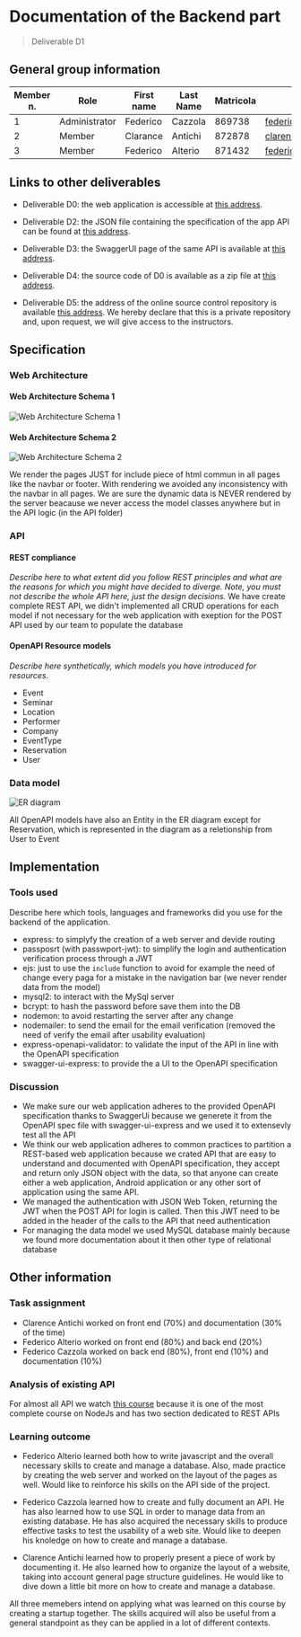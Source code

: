 # Documentation of the Backend part
> Deliverable D1
## General group information

| Member n. | Role          | First name | Last Name | Matricola | Email address                   |
| --------- | ------------- | ---------- | --------- | --------- | ------------------------------- |
| 1         | Administrator | Federico   | Cazzola   | 869738    | federico.cazzola@mail.polimi.it |
| 2         | Member        | Clarance   | Antichi   | 872878    | clarence.antichi@mail.polimi.it |
| 3         | Member        | Federico   | Alterio   | 871432    | federico.alterio@mail.polimi.it |
## Links to other deliverables
- Deliverable D0: the web application is accessible at [this
address](https://festival-hypermedia.herokuapp.com).
- Deliverable D2: the JSON file containing the specification
of the app API can be found at [this address](https://festival-hypermedia.herokuapp.com/backend/spec.yaml).
- Deliverable D3: the SwaggerUI page of the same API is available at
[this address](https://festival-hypermedia.herokuapp.com/backend/swaggerui).
- Deliverable D4: the source code of D0 is available as a zip file at
[this address](https://festival-hypermedia.herokuapp.com/backend/app.zip).

- Deliverable D5: the address of the online source control repository
is available [this address](https://github.com/f-cazzola/hypermedia-2019-alterio-antichi-cazzola). We hereby declare that this is a private repository and, upon request, we will give access to the instructors.
## Specification
### Web Architecture
#### Web Architecture Schema 1
![Web Architecture Schema 1](https://festival-hypermedia.herokuapp.com/images/doc/web-arc.png)
#### Web Architecture Schema 2
![Web Architecture Schema 2](https://festival-hypermedia.herokuapp.com/images/doc/web-arc-2.png)


We render the pages JUST for include piece of html commun in all pages like the navbar or footer. With rendering we avoided any inconsistency with the navbar in all pages.
We are sure the dynamic data is NEVER rendered by the server beacause we never access the model classes anywhere but in the API logic (in the API folder)
### API
#### REST compliance
_Describe here to what extent did you follow REST principles and what are
the reasons for which you might have decided to diverge. Note, you must
not describe the whole API here, just the design decisions._
We have create complete REST API, we didn't implemented all CRUD operations for each model if not necessary for the web application with exeption for the POST API used by our team to populate the database
#### OpenAPI Resource models
_Describe here synthetically, which models you have introduced for
resources._
- Event
- Seminar
- Location
- Performer
- Company
- EventType
- Reservation
- User
### Data model
![ER diagram](https://festival-hypermedia.herokuapp.com/images/doc/ER-diagram.png)

All OpenAPI models have also an Entity in the ER diagram except for Reservation, which is represented in the diagram as a reletionship from User to Event
## Implementation
### Tools used
Describe here which tools, languages and frameworks did you use for the
backend of the application.
- express: to simplyfy the creation of a web server and devide routing
- passposrt (with passwport-jwt): to simplify the login and authentication verification process through a JWT
- ejs: just to use the `include` function to avoid for example the need of change every paga for a mistake in the navigation bar (we never render data from the model)
- mysql2: to interact with the MySql server
- bcrypt: to hash the password before save them into the DB
- nodemon: to avoid restarting the server after any change
- nodemailer: to send the email for the email verification (removed the need of verify the email after usability evaluation)
- express-openapi-validator: to validate the input of the API in line with the OpenAPI specification
- swagger-ui-express: to provide the a UI to the OpenAPI specification
### Discussion
- We make sure our web application adheres to the provided OpenAPI specification thanks to SwaggerUi because we generete it from the OpenAPI spec file with swagger-ui-express and we used it to extensevly test all the API
- We think our web application adheres to common practices to partition a REST-based web application because we crated API that are easy to understand and documented with OpenAPI specification, they accept and return only JSON object with the data, so that anyone can create either a web application, Android application or any other sort of application using the same API.
- We managed the authentication with JSON Web Token, returning the JWT when the POST API for login is called. Then this JWT need to be added in the header of the calls to the API that need authentication
- For managing the data model we used MySQL database mainly because we found more documentation about it then other type of relational database
## Other information
### Task assignment
- Clarence Antichi worked on front end (70%) and documentation (30% of the time)
- Federico Alterio worked on front end (80%) and back end (20%)
- Federico Cazzola worked on back end (80%), front end (10%) and documentation (10%)
### Analysis of existing API
For almost all API we watch [this course](https://www.udemy.com/course/nodejs-the-complete-guide/)
because it is one of the most complete course on NodeJs and has two section dedicated to REST APIs 
### Learning outcome
- Federico Alterio learned both how to write javascript and 
the overall necessary skills to create and manage a database.
Also, made practice by creating the web server and worked on the
layout of the pages as well. Would like to reinforce his skills
on the API side of the project.

- Federico Cazzola learned how to create and fully document an API. He has also learned how to use SQL in order to manage data from an existing database. He has also acquired the necessary skills to produce effective tasks to test the usability of a web site. Would like to deepen his knoledge on how to create and manage a database.

- Clarence Antichi learned how to properly present a piece of work by documenting it. He also learned how to organize the layout of a website, taking into account general page structure guidelines. He would like to dive down a little bit more on how to create and manage a database.

All three memebers intend on applying what was learned on this
course by creating a startup together. The skills acquired will
also be useful from a general standpoint as they can be applied in
a lot of different contexts.